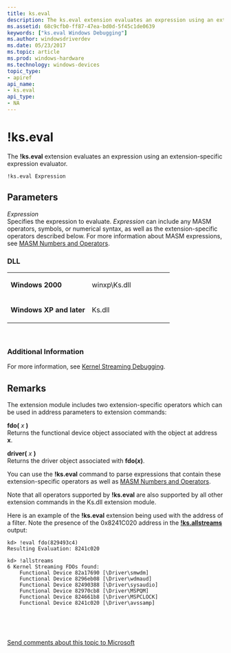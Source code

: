```yaml
---
title: ks.eval
description: The ks.eval extension evaluates an expression using an extension-specific expression evaluator.
ms.assetid: 68c9cfb0-ff87-47ea-bd0d-5f45c1de0639
keywords: ["ks.eval Windows Debugging"]
ms.author: windowsdriverdev
ms.date: 05/23/2017
ms.topic: article
ms.prod: windows-hardware
ms.technology: windows-devices
topic_type:
- apiref
api_name:
- ks.eval
api_type:
- NA
---
```


# !ks.eval


The **!ks.eval** extension evaluates an expression using an extension-specific expression evaluator.

```
!ks.eval Expression 
```

## <span id="Parameters"></span><span id="parameters"></span><span id="PARAMETERS"></span>Parameters


<span id="_______Expression______"></span><span id="_______expression______"></span><span id="_______EXPRESSION______"></span> *Expression*   
Specifies the expression to evaluate. *Expression* can include any MASM operators, symbols, or numerical syntax, as well as the extension-specific operators described below. For more information about MASM expressions, see [MASM Numbers and Operators](masm-numbers-and-operators.md).

### <span id="DLL"></span><span id="dll"></span>DLL

<table>
<colgroup>
<col width="50%" />
<col width="50%" />
</colgroup>
<tbody>
<tr class="odd">
<td align="left"><p><strong>Windows 2000</strong></p></td>
<td align="left"><p>winxp\Ks.dll</p></td>
</tr>
<tr class="even">
<td align="left"><p><strong>Windows XP and later</strong></p></td>
<td align="left"><p>Ks.dll</p></td>
</tr>
</tbody>
</table>

 

### <span id="Additional_Information"></span><span id="additional_information"></span><span id="ADDITIONAL_INFORMATION"></span>Additional Information

For more information, see [Kernel Streaming Debugging](kernel-streaming-debugging.md).

Remarks
-------

The extension module includes two extension-specific operators which can be used in address parameters to extension commands:

<span id="________fdo_________x_________"></span><span id="________FDO_________X_________"></span> **fdo(** *x* **)**  
Returns the functional device object associated with the object at address **x**.

<span id="________driver_________x_________"></span><span id="________DRIVER_________X_________"></span> **driver(** *x* **)**  
Returns the driver object associated with **fdo(***x***)**.

You can use the **!ks.eval** command to parse expressions that contain these extension-specific operators as well as [MASM Numbers and Operators](masm-numbers-and-operators.md).

Note that all operators supported by **!ks.eval** are also supported by all other extension commands in the Ks.dll extension module.

Here is an example of the **!ks.eval** extension being used with the address of a filter. Note the presence of the 0x8241C020 address in the [**!ks.allstreams**](-ks-allstreams.md) output:

```
kd> !eval fdo(829493c4)
Resulting Evaluation: 8241c020

kd> !allstreams
6 Kernel Streaming FDOs found:
    Functional Device 82a17690 [\Driver\smwdm]
    Functional Device 8296eb08 [\Driver\wdmaud]
    Functional Device 82490388 [\Driver\sysaudio]
    Functional Device 82970cb8 [\Driver\MSPQM]
    Functional Device 824661b8 [\Driver\MSPCLOCK]
    Functional Device 8241c020 [\Driver\avssamp]
```

 

 

[Send comments about this topic to Microsoft](mailto:wsddocfb@microsoft.com?subject=Documentation%20feedback%20[debugger\debugger]:%20!ks.eval%20%20RELEASE:%20%285/15/2017%29&body=%0A%0APRIVACY%20STATEMENT%0A%0AWe%20use%20your%20feedback%20to%20improve%20the%20documentation.%20We%20don't%20use%20your%20email%20address%20for%20any%20other%20purpose,%20and%20we'll%20remove%20your%20email%20address%20from%20our%20system%20after%20the%20issue%20that%20you're%20reporting%20is%20fixed.%20While%20we're%20working%20to%20fix%20this%20issue,%20we%20might%20send%20you%20an%20email%20message%20to%20ask%20for%20more%20info.%20Later,%20we%20might%20also%20send%20you%20an%20email%20message%20to%20let%20you%20know%20that%20we've%20addressed%20your%20feedback.%0A%0AFor%20more%20info%20about%20Microsoft's%20privacy%20policy,%20see%20http://privacy.microsoft.com/default.aspx. "Send comments about this topic to Microsoft")




